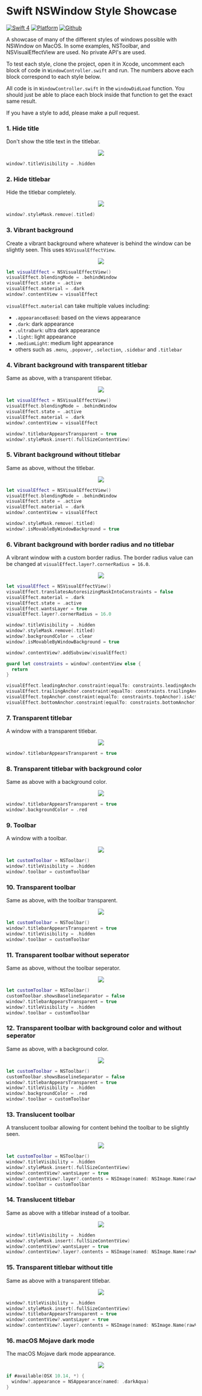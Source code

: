 # Swift NSWindow Style Showcase

[![Swift 4](https://img.shields.io/badge/swift-4.0-orange.svg?style=flat)](https://github.com/apple/swift)
[![Platform](http://img.shields.io/badge/platform-macOS-red.svg?style=flat)](https://developer.apple.com/macos/)
[![Github](http://img.shields.io/badge/github-lukakerr-green.svg?style=flat)](https://github.com/lukakerr)

A showcase of many of the different styles of windows possible with NSWindow on MacOS. In some examples, NSToolbar, and NSVisualEffectView are used. No private API's are used.

To test each style, clone the project, open it in Xcode, uncomment each block of code in `WindowController.swift` and run. The numbers above each block correspond to each style below.

All code is in `WindowController.swift` in the `windowDidLoad` function. You should just be able to place each block inside that function to get the exact same result.

If you have a style to add, please make a pull request.

### 1. Hide title

Don't show the title text in the titlebar.

<p align="center">
  <img src="./Images/1.png">
</p>

```swift
window?.titleVisibility = .hidden
```

### 2. Hide titlebar

Hide the titlebar completely.

<p align="center">
  <img src="./Images/2.png">
</p>

```swift
window?.styleMask.remove(.titled)
```

### 3. Vibrant background

Create a vibrant background where whatever is behind the window can be slightly seen. This uses `NSVisualEffectView`.

<p align="center">
  <img src="./Images/3.png">
</p>

```swift
let visualEffect = NSVisualEffectView()
visualEffect.blendingMode = .behindWindow
visualEffect.state = .active
visualEffect.material = .dark
window?.contentView = visualEffect
```

`visualEffect.material` can take multiple values including:

- `.appearanceBased`: based on the views appearance
- `.dark`: dark appearance
- `.ultraDark`: ultra dark appearance
- `.light`: light appearance
- `.mediumLight`: medium light appearance
- others such as `.menu`, `.popover`, `.selection`, `.sidebar` and `.titlebar`

### 4. Vibrant background with transparent titlebar

Same as above, with a transparent titlebar.

<p align="center">
  <img src="./Images/4.png">
</p>

```swift
let visualEffect = NSVisualEffectView()
visualEffect.blendingMode = .behindWindow
visualEffect.state = .active
visualEffect.material = .dark
window?.contentView = visualEffect

window?.titlebarAppearsTransparent = true
window?.styleMask.insert(.fullSizeContentView)
```

### 5. Vibrant background without titlebar

Same as above, without the titlebar.

<p align="center">
  <img src="./Images/5.png">
</p>

```swift
let visualEffect = NSVisualEffectView()
visualEffect.blendingMode = .behindWindow
visualEffect.state = .active
visualEffect.material = .dark
window?.contentView = visualEffect

window?.styleMask.remove(.titled)
window?.isMovableByWindowBackground = true
```

### 6. Vibrant background with border radius and no titlebar

A vibrant window with a custom border radius. The border radius value can be changed at `visualEffect.layer?.cornerRadius = 16.0`.

<p align="center">
  <img src="./Images/6.png">
</p>

```swift
let visualEffect = NSVisualEffectView()
visualEffect.translatesAutoresizingMaskIntoConstraints = false
visualEffect.material = .dark
visualEffect.state = .active
visualEffect.wantsLayer = true
visualEffect.layer?.cornerRadius = 16.0

window?.titleVisibility = .hidden
window?.styleMask.remove(.titled)
window?.backgroundColor = .clear
window?.isMovableByWindowBackground = true

window?.contentView?.addSubview(visualEffect)

guard let constraints = window?.contentView else {
  return
}

visualEffect.leadingAnchor.constraint(equalTo: constraints.leadingAnchor).isActive = true
visualEffect.trailingAnchor.constraint(equalTo: constraints.trailingAnchor).isActive = true
visualEffect.topAnchor.constraint(equalTo: constraints.topAnchor).isActive = true
visualEffect.bottomAnchor.constraint(equalTo: constraints.bottomAnchor).isActive = true
```

### 7. Transparent titlebar

A window with a transparent titlebar.

<p align="center">
  <img src="./Images/7.png">
</p>

```swift
window?.titlebarAppearsTransparent = true
```

### 8. Transparent titlebar with background color

Same as above with a background color.

<p align="center">
  <img src="./Images/8.png">
</p>

```swift
window?.titlebarAppearsTransparent = true
window?.backgroundColor = .red
```

### 9. Toolbar

A window with a toolbar.

<p align="center">
  <img src="./Images/9.png">
</p>

```swift
let customToolbar = NSToolbar()
window?.titleVisibility = .hidden
window?.toolbar = customToolbar
```

### 10. Transparent toolbar

Same as above, with the toolbar transparent.

<p align="center">
  <img src="./Images/10.png">
</p>

```swift
let customToolbar = NSToolbar()
window?.titlebarAppearsTransparent = true
window?.titleVisibility = .hidden
window?.toolbar = customToolbar
```

### 11. Transparent toolbar without seperator

Same as above, without the toolbar seperator.

<p align="center">
  <img src="./Images/11.png">
</p>

```swift
let customToolbar = NSToolbar()
customToolbar.showsBaselineSeparator = false
window?.titlebarAppearsTransparent = true
window?.titleVisibility = .hidden
window?.toolbar = customToolbar
```

### 12. Transparent toolbar with background color and without seperator

Same as above, with a background color.

<p align="center">
  <img src="./Images/12.png">
</p>

```swift
let customToolbar = NSToolbar()
customToolbar.showsBaselineSeparator = false
window?.titlebarAppearsTransparent = true
window?.titleVisibility = .hidden
window?.backgroundColor = .red
window?.toolbar = customToolbar
```

### 13. Translucent toolbar

A translucent toolbar allowing for content behind the toolbar to be slightly seen.

<p align="center">
  <img src="./Images/13.png">
</p>

```swift
let customToolbar = NSToolbar()
window?.titleVisibility = .hidden
window?.styleMask.insert(.fullSizeContentView)
window?.contentView?.wantsLayer = true
window?.contentView?.layer?.contents = NSImage(named: NSImage.Name(rawValue: "Background"))
window?.toolbar = customToolbar
```

### 14. Translucent titlebar

Same as above with a titlebar instead of a toolbar.

<p align="center">
  <img src="./Images/14.png">
</p>

```swift
window?.titleVisibility = .hidden
window?.styleMask.insert(.fullSizeContentView)
window?.contentView?.wantsLayer = true
window?.contentView?.layer?.contents = NSImage(named: NSImage.Name(rawValue: "Background"))
```

### 15. Transparent titlebar without title

Same as above with a transparent titlebar.

<p align="center">
  <img src="./Images/15.png">
</p>

```swift
window?.titleVisibility = .hidden
window?.styleMask.insert(.fullSizeContentView)
window?.titlebarAppearsTransparent = true
window?.contentView?.wantsLayer = true
window?.contentView?.layer?.contents = NSImage(named: NSImage.Name(rawValue: "Background"))
```
### 16. macOS Mojave dark mode

The macOS Mojave dark mode appearance.

<p align="center">
<img src="./Images/16.png">
</p>

```swift
if #available(OSX 10.14, *) {
  window?.appearance = NSAppearance(named: .darkAqua)
}
```
